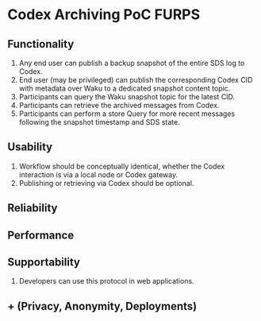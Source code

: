 # Codex Archiving PoC FURPS

## Functionality

1. Any end user can publish a backup snapshot of the entire SDS log to Codex.
2. End user (may be privileged) can publish the corresponding Codex CID with metadata over Waku to a dedicated snapshot content topic.
3. Participants can query the Waku snapshot topic for the latest CID.
4. Participants can retrieve the archived messages from Codex.
5. Participants can perform a store Query for more recent messages following the snapshot timestamp and SDS state.

## Usability

1. Workflow should be conceptually identical, whether the Codex interaction is via a local node or Codex gateway.
2. Publishing or retrieving via Codex should be optional.

## Reliability

## Performance


## Supportability

1. Developers can use this protocol in web applications.

## + (Privacy, Anonymity, Deployments)
